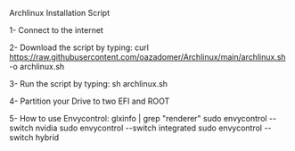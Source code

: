 Archlinux Installation Script


1- Connect to the internet

2- Download the script by typing: curl https://raw.githubusercontent.com/oazadomer/Archlinux/main/archlinux.sh -o archlinux.sh

3- Run the script by typing: sh archlinux.sh

4- Partition your Drive to two EFI and ROOT

5- How to use Envycontrol:
glxinfo | grep "renderer"
sudo envycontrol --switch nvidia
sudo envycontrol --switch integrated
sudo envycontrol --switch hybrid
